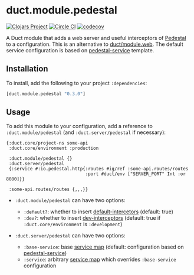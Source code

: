 # duct.module.pedestal

[![Clojars Project](https://img.shields.io/clojars/v/duct.module.pedestal.svg)](https://clojars.org/duct.module.pedestal)
[![Circle CI](https://circleci.com/gh/lagenorhynque/duct.module.pedestal.svg?style=shield)](https://circleci.com/gh/lagenorhynque/duct.module.pedestal)
[![codecov](https://codecov.io/gh/lagenorhynque/duct.module.pedestal/branch/master/graph/badge.svg)](https://codecov.io/gh/lagenorhynque/duct.module.pedestal)

A Duct module that adds a web server and useful interceptors of [Pedestal](https://github.com/pedestal/pedestal) to a configuration. This is an alternative to [duct/module.web](https://github.com/duct-framework/module.web). The default service configuration is based on [pedestal-service](https://github.com/pedestal/pedestal/tree/master/service-template) template.

## Installation

To install, add the following to your project `:dependencies`:

```clj
[duct.module.pedestal "0.3.0"]
```

## Usage

To add this module to your configuration, add a reference to `:duct.module/pedestal` (and `:duct.server/pedestal` if necessary):

```edn
{:duct.core/project-ns some-api
 :duct.core/environment :production

 :duct.module/pedestal {}
 :duct.server/pedestal
 {:service #:io.pedestal.http{:routes #ig/ref :some-api.routes/routes
                              :port #duct/env ["SERVER_PORT" Int :or 8080]}}

 :some-api.routes/routes {,,,}}
```

- `:duct.module/pedestal` can have two options:

    - `:default?`: whether to insert [default-intercetors](http://pedestal.io/api/pedestal.service/io.pedestal.http.html#var-default-interceptors) (default: true)
    - `:dev?`: whether to insert [dev-interceptors](http://pedestal.io/api/pedestal.service/io.pedestal.http.html#var-dev-interceptors) (default: true if `:duct.core/environment` is `:development`)

- `:duct.server/pedestal` can have two options:

    - `:base-service`: base [service map](http://pedestal.io/reference/service-map) (default: configuration based on [pedestal-service](https://github.com/pedestal/pedestal/tree/master/service-template))
    - `:service`: arbitrary [service map](http://pedestal.io/reference/service-map) which overrides `:base-service` configuration
